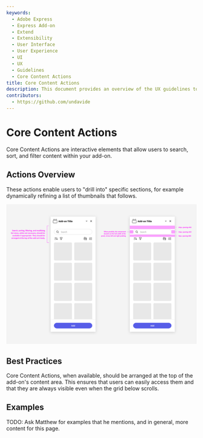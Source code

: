 ```yaml
---
keywords:
  - Adobe Express
  - Express Add-on 
  - Extend
  - Extensibility
  - User Interface
  - User Experience
  - UI
  - UX
  - Guidelines
  - Core Content Actions
title: Core Content Actions
description: This document provides an overview of the UX guidelines to follow when designing your Adobe Express add-on.
contributors:
  - https://github.com/undavide
---
```


# Core Content Actions

Core Content Actions are interactive elements that allow users to search, sort, and filter content within your add-on. 


## Actions Overview

These actions enable users to "drill into" specific sections, for example dynamically refining a list of thumbnails that follows.

![Core Content Actions](./img/core_actions-search.png)

## Best Practices

Core Content Actions, when available, should be arranged at the top of the add-on's content area. This ensures that users can easily access them and that they are always visible even when the grid below scrolls.

## Examples

TODO: Ask Matthew for examples that he mentions, and in general, more content for this page.